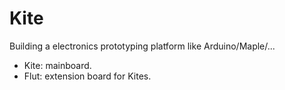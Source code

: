Kite
====

Building a electronics prototyping platform like Arduino/Maple/...

- Kite: mainboard.
- Flut: extension board for Kites.

